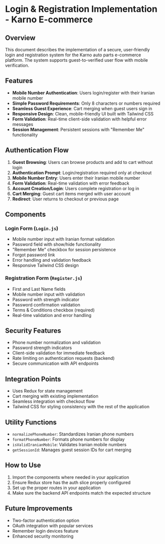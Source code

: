 # Login & Registration Implementation - Karno E-commerce

## Overview

This document describes the implementation of a secure, user-friendly login and registration system for the Karno auto parts e-commerce platform. The system supports guest-to-verified user flow with mobile verification.

## Features

- **Mobile Number Authentication**: Users login/register with their Iranian mobile number
- **Simple Password Requirements**: Only 8 characters or numbers required
- **Seamless Guest Experience**: Cart merging when guest users sign in
- **Responsive Design**: Clean, mobile-friendly UI built with Tailwind CSS
- **Form Validation**: Real-time client-side validation with helpful error messages
- **Session Management**: Persistent sessions with "Remember Me" functionality

## Authentication Flow

1. **Guest Browsing**: Users can browse products and add to cart without login
2. **Authentication Prompt**: Login/registration required only at checkout
3. **Mobile Number Entry**: Users enter their Iranian mobile number
4. **Form Validation**: Real-time validation with error feedback
5. **Account Creation/Login**: Users complete registration or log in
6. **Cart Merging**: Guest cart items merged with user account
7. **Redirect**: User returns to checkout or previous page

## Components

### Login Form (`Login.js`)

- Mobile number input with Iranian format validation
- Password field with show/hide functionality
- "Remember Me" checkbox for session persistence
- Forgot password link
- Error handling and validation feedback
- Responsive Tailwind CSS design

### Registration Form (`Register.js`)

- First and Last Name fields 
- Mobile number input with validation
- Password with strength indicator
- Password confirmation validation
- Terms & Conditions checkbox (required)
- Real-time validation and error handling

## Security Features

- Phone number normalization and validation
- Password strength indicators
- Client-side validation for immediate feedback
- Rate limiting on authentication requests (backend)
- Secure communication with API endpoints

## Integration Points

- Uses Redux for state management
- Cart merging with existing implementation
- Seamless integration with checkout flow
- Tailwind CSS for styling consistency with the rest of the application

## Utility Functions

- `normalizePhoneNumber`: Standardizes Iranian phone numbers
- `formatPhoneNumber`: Formats phone numbers for display
- `isValidIranianMobile`: Validates Iranian mobile numbers
- `getSessionId`: Manages guest session IDs for cart merging

## How to Use

1. Import the components where needed in your application
2. Ensure Redux store has the auth slice properly configured
3. Set up the proper routes in your application
4. Make sure the backend API endpoints match the expected structure

## Future Improvements

- Two-factor authentication option
- OAuth integration with popular services
- Remember login devices feature
- Enhanced security monitoring 